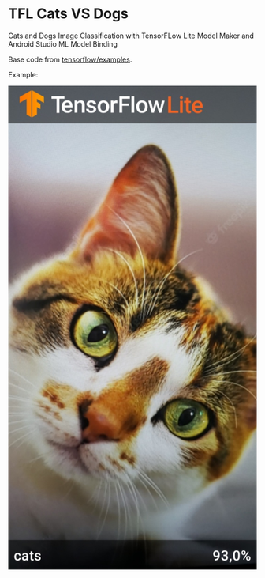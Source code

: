# TFL Cats VS Dogs

Cats and Dogs Image Classification with TensorFLow Lite Model Maker and Android Studio ML Model Binding

Base code from [tensorflow/examples](https://github.com/tensorflow/examples/tree/master/lite/codelabs/flower_classification).

Example:

![Image](app/src/main/res/cats.jpg?raw=true "Classification Example")